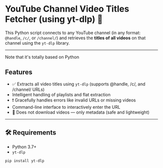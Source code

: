 #  YouTube Channel Video Titles Fetcher (using yt-dlp) 🎥

This Python script connects to any YouTube channel (in any format: `@handle`, `/c/`, or `/channel/`) and retrieves the **titles of all videos** on that channel using the `yt-dlp` library.

---
Note that it's totally based on Python  
##  Features

- ✅ Extracts all video titles using `yt-dlp` (supports @handle, /c/, and /channel/ URLs)
-  Intelligent handling of playlists and flat extraction
- ❗ Gracefully handles errors like invalid URLs or missing videos
-  Command-line interface to interactively enter the URL
- 🔐 Does not download videos — only metadata (safe and lightweight)

---

## 🛠️ Requirements

- Python 3.7+
- `yt-dlp`

```bash
pip install yt-dlp
